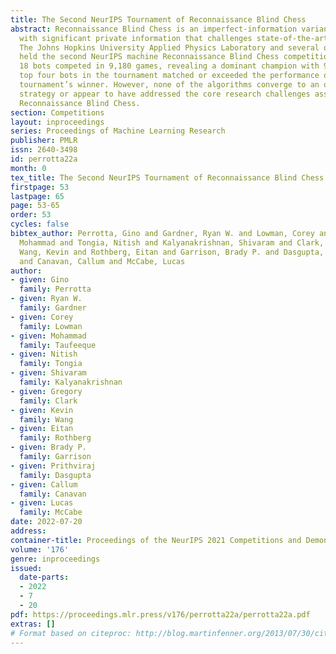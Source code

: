 ```yaml
---
title: The Second NeurIPS Tournament of Reconnaissance Blind Chess
abstract: Reconnaissance Blind Chess is an imperfect-information variant of chess
  with significant private information that challenges state-of-the-art algorithms.
  The Johns Hopkins University Applied Physics Laboratory and several organizing partners
  held the second NeurIPS machine Reconnaissance Blind Chess competition in 2021.
  18 bots competed in 9,180 games, revealing a dominant champion with 91% wins. The
  top four bots in the tournament matched or exceeded the performance of the inaugural
  tournament’s winner. However, none of the algorithms converge to an optimal, unexploitable
  strategy or appear to have addressed the core research challenges associated with
  Reconnaissance Blind Chess.
section: Competitions
layout: inproceedings
series: Proceedings of Machine Learning Research
publisher: PMLR
issn: 2640-3498
id: perrotta22a
month: 0
tex_title: The Second NeurIPS Tournament of Reconnaissance Blind Chess
firstpage: 53
lastpage: 65
page: 53-65
order: 53
cycles: false
bibtex_author: Perrotta, Gino and Gardner, Ryan W. and Lowman, Corey and Taufeeque,
  Mohammad and Tongia, Nitish and Kalyanakrishnan, Shivaram and Clark, Gregory and
  Wang, Kevin and Rothberg, Eitan and Garrison, Brady P. and Dasgupta, Prithviraj
  and Canavan, Callum and McCabe, Lucas
author:
- given: Gino
  family: Perrotta
- given: Ryan W.
  family: Gardner
- given: Corey
  family: Lowman
- given: Mohammad
  family: Taufeeque
- given: Nitish
  family: Tongia
- given: Shivaram
  family: Kalyanakrishnan
- given: Gregory
  family: Clark
- given: Kevin
  family: Wang
- given: Eitan
  family: Rothberg
- given: Brady P.
  family: Garrison
- given: Prithviraj
  family: Dasgupta
- given: Callum
  family: Canavan
- given: Lucas
  family: McCabe
date: 2022-07-20
address:
container-title: Proceedings of the NeurIPS 2021 Competitions and Demonstrations Track
volume: '176'
genre: inproceedings
issued:
  date-parts:
  - 2022
  - 7
  - 20
pdf: https://proceedings.mlr.press/v176/perrotta22a/perrotta22a.pdf
extras: []
# Format based on citeproc: http://blog.martinfenner.org/2013/07/30/citeproc-yaml-for-bibliographies/
---
```


